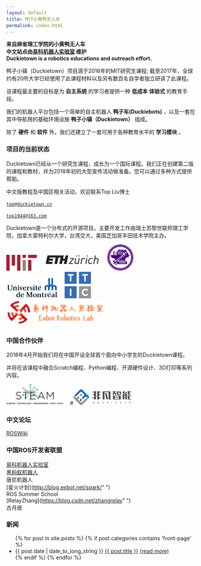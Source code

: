 ```yaml
---
layout: default
title: MIT小黄鸭无人车
permalink: index.html
---
```


<!--
<div style='float: right; text-align: left; margin-left: 2em'>
    <iframe width="300" height="220" src="https://www.youtube.com/embed/-TwocCeJUe8" frameborder="0" allowfullscreen>
    </iframe>
</div>
 -->
**来自麻省理工学院的小黄鸭无人车**  
**中文站点由[易科机器人实验室](http://blog.exbot.net " ") 维护**     
**Duckietown is a robotics educations and outreach effort.**  


鸭子小镇（Duckietown）项目源于2016年的MIT研究生课程; 截至2017年，全球约有20所大学已经使用了此课程材料以及另有数百名自学者独立研读了此课程。

该课程最主要的目标是为 **自主系统** 的学习者提供一种 **低成本** **体验式** 的教育手段。

我们的机器人平台包括一个简单的自主机器人 **鸭子车(Duckiebots)** ，以及一套在其中导航用的基础环境设施 **鸭子小镇（Duckietown）** 组成。

除了 **硬件** 和 **软件** 外，我们还建立了一套可用于各种教育水平的 **学习模块** 。

### 项目的当前状态
Duckietown已经从一个研究生课程，成长为一个国际课程。我们正在创建第二版的课程和教材，并为2018年初的大型宣传活动做准备。您可以通过多种方式提供帮助。

中文版教程及中国区相关活动，欢迎联系Top Liu博士

[`top@duckietown.cn`](mailto:top@duckietown.cn)

[`top1944@163.com`](mailto:top1944@163.com)

Duckietown是一个分布式的开源项目。主要开发工作由瑞士苏黎世联邦理工学院，加拿大蒙特利尔大学，台湾交大，美国芝加哥丰田技术学院主办。

<!--
<p class='more-information'>For more information, see the <a href="http://book.duckietown.org/master/duckiebook/what_is_duckietown.html#sec:what-is-duckietown">section <em>What is Duckietown?</em></a> in the Duckietown book.</p> -->



<div id='logos'>
    <img id='mit' src='media/logos/800px-MIT_logo.svg.png'/>
    <img id='eth' src='media/logos/eth_logo_kurz_pos-cropped.png'/>
    <img id='nctu' src='media/logos/1200px-NCTU_emblem.svg.png'/>
    <img id='udem' src='media/logos/1280px-Universite_de_Montreal_logo.svg.png'/>
    <img id='ttic' src='media/logos/ttic-new.png'/>
    <img id='ttic' src='media/china/exbot_logo.png'/>
</div>

<style>
#logos img {  width: auto; margin-right: 1em;}

img#eth { height: 4em; }
img#udem { height: 4em; }
img#mit { height: 3em; }
img#nctu { height: 5em; }
img#ttic { height: 5em; }

</style>

### 中国合作伙伴
2018年4月开始我们将在中国开设全球首个面向中小学生的Duckietown课程。

并将在该课程中融合Scratch编程、Python编程、开源硬件设计、3D打印等系列内容。


<div id='company'>
    <img id='steam' src='media/china/steam.jpg'/>
    #<img id='feifan' src='media/logos/feifan.png'/>
</div>
<style>
#company img {  width: auto; margin-right: 1em;}
  img#steam { height: 4em; }
  img#feifan { height: 3em; }
</style>








### 中文论坛
[ROSWiki](http://www.roswiki.com/ " ")

### 中国ROS开发者联盟

[易科机器人实验室](http://blog.exbot.net " ")      
[黑蚂蚁机器人](http://www.blackant.org " ")   
唐尼机器人     
[星火计划](http://blog.exbot.net/spark/" ")  
ROS Summer School  
[RelayZhang](https://blog.csdn.net/zhangrelay" ")  
古月居       





### 新闻

<ul id='news'>
  {% for post in site.posts %}
  {% if post.categories contains 'front-page' %}
    <li>
    {{ post.date | date_to_long_string }}
      <a href="{{ post.url }}">{{ post.title }}</a>
      <!-- {{ post.excerpt | remove: '<p>' | remove: '</p>' }} -->
      <a href="{{ post.url }}">(read more)</a>
    </li>
  {% endif %}
  {% endfor %}
</ul>

<style>
#news li p { display: inline; }
</style>
